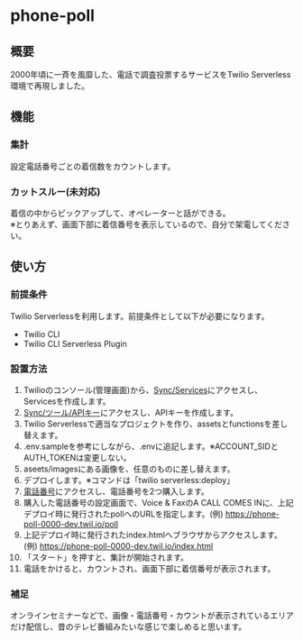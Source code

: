 # phone-poll

## 概要
2000年頃に一斉を風靡した、電話で調査投票するサービスをTwilio Serverless環境で再現しました。

## 機能
### 集計
設定電話番号ごとの着信数をカウントします。

### カットスルー(未対応)
着信の中からピックアップして、オペレーターと話ができる。  
※とりあえず、画面下部に着信番号を表示しているので、自分で架電してください。

## 使い方
### 前提条件
Twilio Serverlessを利用します。前提条件として以下が必要になります。
- Twilio CLI 
- Twilio CLI Serverless Plugin

### 設置方法
1. Twilioのコンソール(管理画面)から、[Sync/Services](https://jp.twilio.com/console/sync/services)にアクセスし、Servicesを作成します。
1. [Sync/ツール/APIキー](https://jp.twilio.com/console/sync/project/api-keys)にアクセスし、APIキーを作成します。
1. Twilio Serverlessで適当なプロジェクトを作り、assetsとfunctionsを差し替えます。
1. .env.sampleを参考にしながら、.envに追記します。※ACCOUNT_SIDとAUTH_TOKENは変更しない。
1. aseets/imagesにある画像を、任意のものに差し替えます。
1. デプロイします。※コマンドは「twilio serverless:deploy」
1. [電話番号](https://jp.twilio.com/console/phone-numbers/search)にアクセスし、電話番号を2つ購入します。
1. 購入した電話番号の設定画面で、Voice & FaxのA CALL COMES INに、上記デプロイ時に発行されたpollへのURLを指定します。(例) https://phone-poll-0000-dev.twil.io/poll 
1. 上記デプロイ時に発行されたindex.htmlへブラウザからアクセスします。(例) https://phone-poll-0000-dev.twil.io/index.html
1. 「スタート」を押すと、集計が開始されます。
1. 電話をかけると、カウントされ、画面下部に着信番号が表示されます。

### 補足
オンラインセミナーなどで、画像・電話番号・カウントが表示されているエリアだけ配信し、昔のテレビ番組みたいな感じで楽しめると思います。
